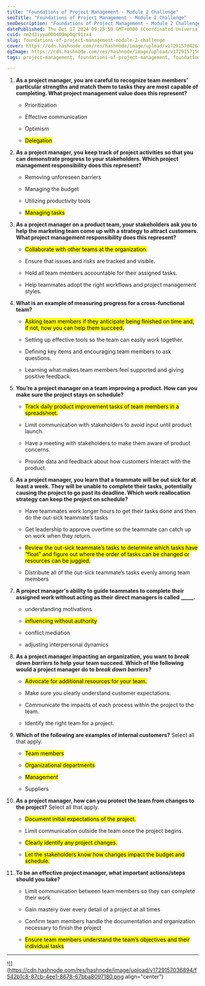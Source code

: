 ```yaml
---
title: "Foundations of Project Management - Module 2 Challenge"
seoTitle: "Foundations of Project Management - Module 2 Challenge"
seoDescription: "Foundations of Project Management - Module 2 Challenge"
datePublished: Thu Oct 17 2024 09:25:59 GMT+0000 (Coordinated Universal Time)
cuid: cm2d3iyya000409mp0qc91zx4
slug: foundations-of-project-management-module-2-challenge
cover: https://cdn.hashnode.com/res/hashnode/image/upload/v1729157042638/3899b654-1eae-42c1-a9db-e5fd285605a9.png
ogImage: https://cdn.hashnode.com/res/hashnode/image/upload/v1729157150082/e0783c94-1b57-49f7-82cb-5eac05f55302.png
tags: project-management, foundations-of-project-management, foundations-of-project-management-module-2-challenge

---
```


1. **As a project manager, you are careful to recognize team members’ particular strengths and match them to tasks they are most capable of completing. What project management value does this represent?**
    
    * Prioritization
        
    * Effective communication
        
    * Optimism
        
    * <mark>Delegation</mark>
        
2. **As a project manager, you keep track of project activities so that you can demonstrate progress to your stakeholders. Which project management responsibility does this represent?**
    
    * Removing unforeseen barriers
        
    * Managing the budget
        
    * Utilizing productivity tools
        
    * <mark>Managing tasks</mark>
        
3. **As a project manager on a product team, your stakeholders ask you to help the marketing team come up with a strategy to attract customers. What project management responsibility does this represent?**
    
    * <mark>Collaborate with other teams at the organization.</mark>
        
    * Ensure that issues and risks are tracked and visible.
        
    * Hold all team members accountable for their assigned tasks.
        
    * Help teammates adopt the right workflows and project management styles.
        
4. **What is an example of measuring progress for a cross-functional team?**
    
    * <mark>Asking team members if they anticipate being finished on time and, if not, how you can help them succeed.</mark>
        
    * Setting up effective tools so the team can easily work together.
        
    * Defining key items and encouraging team members to ask questions.
        
    * Learning what makes team members feel supported and giving positive feedback.
        
5. **You’re a project manager on a team improving a product. How can you make sure the project stays on schedule?**
    
    * <mark>Track daily product improvement tasks of team members in a spreadsheet.</mark>
        
    * Limit communication with stakeholders to avoid input until product launch.
        
    * Have a meeting with stakeholders to make them aware of product concerns.
        
    * Provide data and feedback about how customers interact with the product.
        
6. **As a project manager, you learn that a teammate will be out sick for at least a week. They will be unable to complete their tasks, potentially causing the project to go past its deadline. Which work reallocation strategy can keep the project on schedule?**
    
    * Have teammates work longer hours to get their tasks done and then do the out-sick teammate’s tasks
        
    * Get leadership to approve overtime so the teammate can catch up on work when they return.
        
    * <mark>Review the out-sick teammate’s tasks to determine which tasks have “float” and figure out where the order of tasks can be changed or resources can be juggled.</mark>
        
    * Distribute all of the out-sick teammate’s tasks evenly among team members
        
7. **A project manager's ability to guide teammates to complete their assigned work without acting as their direct managers is called \_\_\_\_\_.**
    
    * understanding motivations
        
    * <mark>influencing without authority</mark>
        
    * conflict mediation
        
    * adjusting interpersonal dynamics
        
8. **As a project manager impacting an organization, you want to *break down barriers* to help your team succeed. Which of the following would a project manager do to *break down barriers*?**
    
    * <mark>Advocate for additional resources for your team.</mark>
        
    * Make sure you clearly understand customer expectations.
        
    * Communicate the impacts of each process within the project to the team.
        
    * Identify the right team for a project.
        
9. **Which of the following are examples of internal customers?** Select all that apply.
    
    * <mark>Team members</mark>
        
    * <mark>Organizational departments</mark>
        
    * <mark>Management</mark>
        
    * Suppliers
        
10. **As a project manager, how can you protect the team from changes to the project?** Select all that apply.
    
    * <mark>Document initial expectations of the project.</mark>
        
    * Limit communication outside the team once the project begins.
        
    * <mark>Clearly identify any project changes.</mark>
        
    * <mark>Let the stakeholders know how changes impact the budget and schedule.</mark>
        
11. **To be an effective project manager, what important actions/steps should you take?**
    
    * Limit communication between team members so they can complete their work
        
    * Gain mastery over every detail of a project at all times
        
    * Confirm team members handle the documentation and organization necessary to finish the project
        
    * <mark>Ensure team members understand the team’s objectives and their individual tasks</mark>
        

---

![](https://cdn.hashnode.com/res/hashnode/image/upload/v1729157036894/f542b1c8-87cb-4ee1-8678-67bba8097180.png align="center")